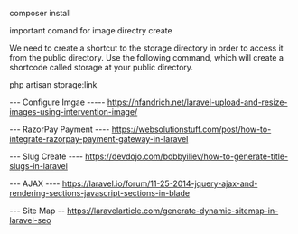 composer install 

important comand for image directry create

We need to create a shortcut to the storage directory in order to access it from the public directory. Use the following command, which will create a shortcode called storage at your public directory.

php artisan storage:link




--- Configure Imgae   -----   https://nfandrich.net/laravel-upload-and-resize-images-using-intervention-image/

--- RazorPay Payment ---- https://websolutionstuff.com/post/how-to-integrate-razorpay-payment-gateway-in-laravel

--- Slug Create ---- https://devdojo.com/bobbyiliev/how-to-generate-title-slugs-in-laravel

--- AJAX  ---- https://laravel.io/forum/11-25-2014-jquery-ajax-and-rendering-sections-javascript-sections-in-blade

--- Site Map -- https://laravelarticle.com/generate-dynamic-sitemap-in-laravel-seo